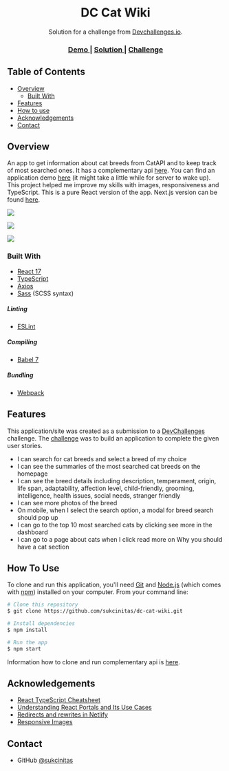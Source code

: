 <h1 align="center">DC Cat Wiki</h1>

<div align="center">
   Solution for a challenge from  <a href="http://devchallenges.io" target="_blank">Devchallenges.io</a>.
</div>

<div align="center">
  <h3>
    <a href="https://cats-wiki.netlify.app/">
      Demo
    </a>
    <span> | </span>
    <a href="https://devchallenges.io/solutions/JMXSO2MC3NWHkL3VUT1i">
      Solution
    </a>
    <span> | </span>
    <a href="https://devchallenges.io/challenges/f4NJ53rcfgrP6sBMD2jt">
      Challenge
    </a>
  </h3>
</div>

<!-- TABLE OF CONTENTS -->

## Table of Contents

- [Overview](#overview)
  - [Built With](#built-with)
- [Features](#features)
- [How to use](#how-to-use)
- [Acknowledgements](#acknowledgements)
- [Contact](#contact)

<!-- OVERVIEW -->

## Overview

An app to get information about cat breeds from CatAPI and to keep track of most searched ones. It has a complementary api [here](https://github.com/sukcinitas/dc-cat-wiki-api). You can find an application demo [here](https://cats-wiki.netlify.app/) (it might take a little while for server to wake up).
This project helped me improve my skills with images, responsiveness and TypeScript.
This is a pure React version of the app. Next.js version can be found [here](https://dc-cat-wiki-next.vercel.app/).

![](https://github.com/sukcinitas/media/blob/master/cat-wiki/CatWiki01.gif)

![](https://github.com/sukcinitas/media/blob/master/cat-wiki/CatWIki02.gif)

![](https://github.com/sukcinitas/media/blob/master/cat-wiki/CatWIki03.gif)

### Built With

- [React 17](https://reactjs.org/)
- [TypeScript](https://www.typescriptlang.org/)
- [Axios](https://www.npmjs.com/package/axios)
- [Sass](https://sass-lang.com/) (SCSS syntax)

##### Linting

- [ESLint](https://eslint.org/)

##### Compiling

- [Babel 7](https://babeljs.io/)

##### Bundling

- [Webpack](https://webpack.js.org/)

## Features

This application/site was created as a submission to a [DevChallenges](https://devchallenges.io/challenges) challenge. The [challenge](https://devchallenges.io/challenges/f4NJ53rcfgrP6sBMD2jt) was to build an application to complete the given user stories.

- I can search for cat breeds and select a breed of my choice
- I can see the summaries of the most searched cat breeds on the homepage
- I can see the breed details including description, temperament, origin, life span, adaptability, affection level, child-friendly, grooming, intelligence, health issues, social needs, stranger friendly
- I can see more photos of the breed
- On mobile, when I select the search option, a modal for breed search should pop up
- I can go to the top 10 most searched cats by clicking see more in the dashboard
- I can go to a page about cats when I click read more on Why you should have a cat section

## How To Use

To clone and run this application, you'll need [Git](https://git-scm.com) and [Node.js](https://nodejs.org/en/download/) (which comes with [npm](http://npmjs.com)) installed on your computer. From your command line:

```bash
# Clone this repository
$ git clone https://github.com/sukcinitas/dc-cat-wiki.git

# Install dependencies
$ npm install

# Run the app
$ npm start
```

Information how to clone and run complementary api is [here](https://github.com/sukcinitas/dc-cat-wiki-api).

## Acknowledgements

- [React TypeScript Cheatsheet](https://react-typescript-cheatsheet.netlify.app/)
- [Understanding React Portals and Its Use Cases](https://blog.bitsrc.io/understanding-react-portals-ab79827732c7)
- [Redirects and rewrites in Netlify](https://docs.netlify.com/routing/redirects/)
- [Responsive Images](https://developer.mozilla.org/en-US/docs/Learn/HTML/Multimedia_and_embedding/Responsive_images)

## Contact

- GitHub [@sukcinitas](https://{github.com/sukcinitas/})
